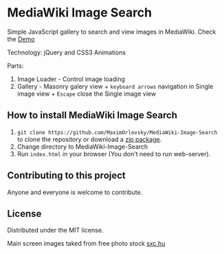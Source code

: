 MediaWiki Image Search
======================

Simple JavaScript gallery to search and view images in MediaWiki. 
Check the [Demo](http://sattu.net/projects/MediaWiki-Image-Search/index.html)

Technology: jQuery and CSS3 Animations

Parts:

1. Image Loader - Control image loading 
2. Gallery - Masonry galery view + `keyboard arrows` navigation in Single image view + `Escape` close the Single image view

## How to install MediaWiki Image Search

1. `git clone https://github.com/MaximOrlovsky/MediaWiki-Image-Search` to clone the repository or download a [zip package](https://github.com/MaximOrlovsky/MediaWiki-Image-Search/archive/master.zip).
2. Change directory to MediaWiki-Image-Search
3. Run `index.html` in your browser (You don't need to run web-server).

## Contributing to this project

Anyone and everyone is welcome to contribute.

## License

Distributed under the MIT license.

Main screen images taked from free photo stock [sxc.hu](http://sxc.hu)
